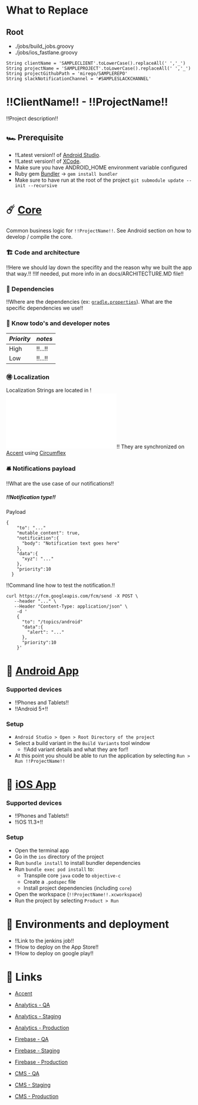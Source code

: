 # What to Replace

## Root

- ./jobs/build_jobs.groovy
- ./jobs/ios_fastlane.groovy
```
String clientName = 'SAMPLECLIENT'.toLowerCase().replaceAll(' ','_')
String projectName = 'SAMPLEPROJECT'.toLowerCase().replaceAll(' ','_')
String projectGithubPath = 'mirego/SAMPLEREPO'
String slackNotificationChannel = '#SAMPLESLACKCHANNEL'
```

# !!ClientName!! - !!ProjectName!!
!!Project description!!

## 🏎 Prerequisite
- !!Latest version!! of [Android Studio](https://developer.android.com/).
- !!Latest version!! of [XCode](https://developer.apple.com/download/).
- Make sure you have ANDROID_HOME environment variable configured
- Ruby gem [Bundler](https://bundler.io/) -> ```gem install bundler```
- Make sure to have run at the root of the project ```git submodule update --init --recursive```

# ☄️ [Core](/core)
Common business logic for `!!ProjectName!!`. See Android section on how to develop / compile the core.

### 🏗 Code and architecture
!!Here we should lay down the specifity and the reason why we built the app that way.!!
!!If needed, put more info in an docs/ARCHITECTURE.MD file!!

### 🚧 Dependencies
!!Where are the dependencies (ex: [`gradle.properties`](gradle.properties)). What are the specific dependencies we use!!

### 🔭 Know todo's and developer notes
|*Priority*|*notes*|
|---|---|
|High|!!...!!|
|Low|!!...!!|

### 🉐 Localization
Localization Strings are located in !![translations.json](/core/src/main/resources/translations.json)!!
They are synchronized on [Accent](https://accent2.mirego.com/) using [Circumflex](https://github.com/mirego/circumflex)

### 🛎 Notifications payload
!!What are the use case of our notifications!!

##### !!Notification type!!
Payload
```
{
    "to": "..."
    "mutable_content": true,
    "notification":{
      "body": "Notification text goes here"
    },
    "data":{
      "xyz": "..."
    },
    "priority":10
  }
```

!!Command line how to test the notification.!!
```
curl https://fcm.googleapis.com/fcm/send -X POST \
   --header "..." \
   --Header "Content-Type: application/json" \
    -d '
    {
      "to": "/topics/android"
      "data":{
        "alert": "..."
      },
      "priority":10
    }'
```

# 🤖 [Android App](/android)

### Supported devices
- !!Phones and Tablets!!
- !!Android 5+!!

### Setup
- `Android Studio > Open > Root Directory of the project` 
- Select a build variant in the `Build Variants` tool window
  - !!Add variant details and what they are for!!
- At this point you should be able to run the application by selecting `Run > Run !!ProjectName!!`

# 🍏 [iOS App](/ios)

### Supported devices
- !!Phones and Tablets!!
- !!iOS 11.3+!!

### Setup
- Open the terminal app
- Go in the `ios` directory of the project
- Run `bundle install` to install bundler dependencies
- Run `bundle exec pod install` to: 
    - Transpile core `java` code to `objective-c`
    - Create a `.podspec` file
    - Install project dependencies (including `core`)
- Open the workspace (`!!ProjectName!!.xcworkspace`)
- Run the project by selecting `Product > Run` 

# 🚀 Environments and deployment
- !!Link to the jenkins job!!
- !!How to deploy on the App Store!!
- !!How to deploy on google play!!

# 🔗 Links
- [Accent](https://accent.mirego.com/projects/**ProjectId**)

- [Analytics - QA](http://!!todo!!)
- [Analytics - Staging](http://!!todo!!)
- [Analytics - Production](http://!!todo!!)

- [Firebase - QA](http://!!todo!!)
- [Firebase - Staging](http://!!todo!!)
- [Firebase - Production](http://!!todo!!)

- [CMS - QA](http://!!todo!!)
- [CMS - Staging](http://!!todo!!)
- [CMS - Production](http://!!todo!!)